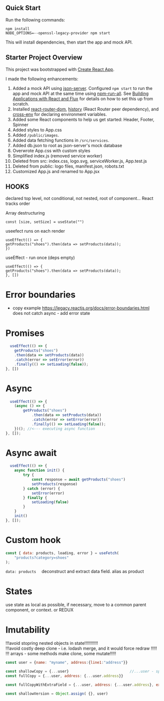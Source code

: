 ## Quick Start

Run the following commands:

```
npm install
NODE_OPTIONS=--openssl-legacy-provider npm start
```

This will install dependencies, then start the app and mock API.

## Starter Project Overview

This project was bootstrapped with [Create React App](https://github.com/facebook/create-react-app).

I made the following enhancements:

1. Added a mock API using [json-server](https://github.com/typicode/json-server). Configured `npm start` to run the app and mock API at the same time using [npm-run-all](https://www.npmjs.com/package/npm-run-all). See [Building Applications with React and Flux](https://app.pluralsight.com/library/courses/react-flux-building-applications/table-of-contents) for details on how to set this up from scratch.
1. Installed [react-router-dom](https://www.npmjs.com/package/react-router-dom), [history](https://www.npmjs.com/package/history) (React Router peer dependency), and [cross-env](https://www.npmjs.com/search?q=cross-env) for declaring environment variables.
1. Added some React components to help us get started: Header, Footer, Spinner
1. Added styles to App.css
1. Added `/public/images`.
1. Added data fetching functions in `/src/services`.
1. Added db.json to root as json-server's mock database
1. Overwrote App.css with custom styles
1. Simplified index.js (removed service worker)
1. Deleted from src: index.css, logo.svg, serviceWorker.js, App.test.js
1. Deleted from public: logo files, manifest.json, robots.txt
1. Customized App.js and renamed to App.jsx


HOOKS
-----
declared top level, not conditional, not nested, root of component... React tracks order


Array destructuring
```
const [size, setSize] = useState("")
```


useefect runs on each render
```
useEffect(() => {
getProducts("shoes").then(data => setProducts(data));
})
```

useEffect - run once (deps empty)
```
useEffect(() => {
getProducts("shoes").then(data => setProducts(data));
}, [])
```


Error boundaries
================
* copy example
https://legacy.reactjs.org/docs/error-boundaries.html
does not catch async - add error state


Promises
========
```jsx
  useEffect(() => {
    getProducts("shoes")
    .then(data => setProducts(data))
    .catch(error => setError(error))
    .finally(() => setLoading(false));
}, [])
```

Async
=====
```jsx
  useEffect(() => {
    (async () => {
        getProducts("shoes")
            .then(data => setProducts(data))
            .catch(error => setError(error))
            .finally(() => setLoading(false));
    })(); //<--- executing async function
}, []);
```


Async await
===========
```jsx
  useEffect(() => {
    async function init() {
        try {
            const response = await getProducts("shoes")
            setProducts(response)
        } catch (error) {
            setError(error)
        } finally {
            setLoading(false)
        }
    }
    init()
}, []);

```



Custom hook
===========
```jsx
const { data: products, loading, error } = useFetch(
    "products?category=shoes"
);
```
```data: products  ``` deconstruct and extract data field. alias as product


States
======
use state as local as possible, if necessary, move to a common parent component, or context. or REDUX

Imutability
===========
!!!avoid stopring nested objects in state!!!!!!!!!!!  
!!!avoid costly deep clone - i.e. lodash merge, and it would force redraw !!!!!  
!!! arrays - some methods make clone, some mutate!!!!!
```js
const user = {name: "myname", address:{line1:"address"}}

const shallowCopy = {...user}                            //...user - spread syntax    
const fullCopy = {...user, address: {...user.address}}

const fullCopyWithExtraField = {...user, address: {...user.address}, extra: "extraValue"}

const shallowVersion = Object.assign( {}, user) 
```
